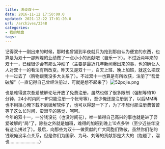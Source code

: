```yaml
---
title: 浅谈双十一
date: 2016-11-12 17:50:00.0
updated: 2021-12-22 17:01:20.0
url: /archives/2348
categories: 
- 我的地盘
tags: 
---
```


<p>记得双十一刚出来的时候，那时也曾猫到半夜就只为抢到那自认为便宜的东西，也算是为双十一那辉煌的业绩做了一点小小的贡献吧（自乐一下）。不过近两年来的双十一，已经很少会有那么冲动了（主要是最近几年新闻爆出来的事，也的确让人人对双十一的看法有所改变。昨天又是双十一，白天上班、晚上加班，就这么把双十一过去了（购物跟我没多大关系了）。不过双十一也算是有所收获，注册了“吾爱破解”（一直记得自己曾经注册过，可就是想不起来了）<img src="https://cdn.uu126.cn/usr/uploads/2016/11/2555120715.png" alt="52pojie.png" title="52pojie.png"></p><p>也是难得这次吾爱破解论坛开放了免费注册，虽然也做了很多限制（强制等待10分钟，24小时内同一IP只能注册一个帐号等），至少俺还是注册到了，以后MM再也不用担心俺下载不到破解软件了，也可以得瑟一下了，为了不想付那注册费苦苦等了这么长时间，蛮艰辛的感觉，呵呵。<br />今年的双十一，一分钱没花（也没时间花），唯一值得自己高兴的事也就是进了吾爱破解的“局”了，除些之外就是加班，难得的加班到晚上10点多钟（至少近些年没有这么拼过了）。最后，向那些为双十一做贡献的广大同胞们致敬，虽然你们花的钱跟俺没半点关系，但是你们为国家、为马、刘等的贡献那是大大的（跑题了，溜也……………………）</p>